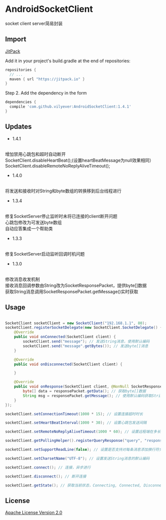 # AndroidSocketClient
socket client server简易封装

## Import
[JitPack](https://jitpack.io/)

Add it in your project's build.gradle at the end of repositories:

```gradle
repositories {
  // ...
  maven { url "https://jitpack.io" }
}
```

Step 2. Add the dependency in the form

```gradle
dependencies {
  compile 'com.github.vilyever:AndroidSocketClient:1.4.1'
}
```

## Updates
* 1.4.1
</br>
增加禁用心跳包和超时自动断开
</br>
SocketClient.disableHeartBeat();(设置heartBeatMessage为null效果相同）
</br>
SocketClient.disableRemoteNoReplyAliveTimeout();

* 1.4.0
</br>
将发送和接收时对String和byte数组的转换移到后台线程进行

* 1.3.4
</br>
修复SocketServer停止监听时未将已连接的client断开问题
</br>
心跳包修改为可发送byte数组
</br>
自动应答集成一个帮助类

* 1.3.3
</br>
修复SocketServer启动监听回调时机问题

* 1.3.0
</br>
修改消息收发机制
</br>
接收消息回调参数由String改为SocketResponsePacket，提供byte[]数据
</br>
获取String消息调用SocketResponsePacket.getMessage()实时获取

## Usage
```java

SocketClient socketClient = new SocketClient("192.168.1.1", 80);
socketClient.registerSocketDelegate(new SocketClient.SocketDelegate() {
    @Override
    public void onConnected(SocketClient client) {
        socketClient.send("message"); // 发送String消息，使用默认编码
        socketClient.send("message".getBytes()); // 发送byte[]消息
    }

    @Override
    public void onDisconnected(SocketClient client) {

    }

    @Override
    public void onResponse(SocketClient client, @NonNull SocketResponsePacket responsePacket) {
        byte[] data = responsePacket.getData(); // 获取byte[]数据
        String msg = responsePacket.getMessage(); // 使用默认编码获取String消息
    }
});

socketClient.setConnectionTimeout(1000 * 15); // 设置连接超时时长

socketClient.setHeartBeatInterval(1000 * 30); // 设置心跳包发送间隔

socketClient.setRemoteNoReplyAliveTimeout(1000 * 60); // 设置远程端在多长时间没有消息发送到本地时自动断开连接

socketClient.getPollingHelper().registerQueryResponse("query", "response"); // 设置自动应答键值对，即收到"query"时自动发送"response"

socketClient.setSupportReadLine(false); // 设置是否支持对每条消息添加换行符分割，默认为true

socketClient.setCharsetName("UTF-8"); // 设置发送String消息的默认编码

socketClient.connect(); // 连接，异步进行

socketClient.disconnect(); // 断开连接

socketClient.getState(); // 获取当前状态，Connecting, Connected, Disconnected

```

## License
[Apache License Version 2.0](http://www.apache.org/licenses/LICENSE-2.0.txt)
